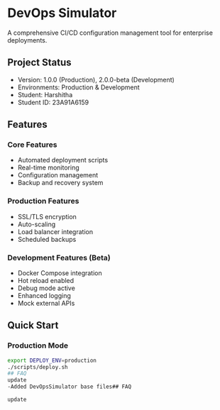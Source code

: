 # DevOps Simulator

A comprehensive CI/CD configuration management tool for enterprise deployments.

## Project Status
- Version: 1.0.0 (Production), 2.0.0-beta (Development)
- Environments: Production & Development
- Student: Harshitha
- Student ID: 23A91A6159

## Features

### Core Features
- Automated deployment scripts
- Real-time monitoring
- Configuration management
- Backup and recovery system

### Production Features
- SSL/TLS encryption
- Auto-scaling
- Load balancer integration
- Scheduled backups

### Development Features (Beta)
-  Docker Compose integration
-  Hot reload enabled
-  Debug mode active
-  Enhanced logging
-  Mock external APIs

## Quick Start

### Production Mode
```bash
export DEPLOY_ENV=production
./scripts/deploy.sh
## FAQ
update
-Added DevOpsSimulator base files# #   F A Q  
 u p d a t e  
 